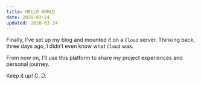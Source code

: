 ```yaml
---
title: HELLO WORLD
date: 2020-03-24
updated: 2020-03-24
---
```


Finally, I’ve set up my blog and mounted it on a `Cloud` server. Thinking back, three days ago, I didn’t even know what `Cloud` was.

From now on, I’ll use this platform to share my project experiences and personal journey.

Keep it up!
C. D.

